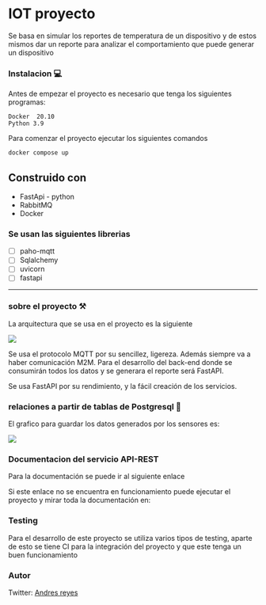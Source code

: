 # IOT proyecto

Se basa en simular los reportes de temperatura de un dispositivo y de estos mismos dar un reporte para analizar el comportamiento que puede generar un dispositivo

### Instalacion 💻

Antes de empezar el proyecto es necesario que tenga los siguientes programas:
```
Docker  20.10
Python 3.9
```

Para comenzar el proyecto ejecutar los siguientes comandos
``` bash
docker compose up
```

## Construido con

- FastApi - python
- RabbitMQ
- Docker

### Se usan las siguientes librerias

- [ ] paho-mqtt
- [ ] Sqlalchemy
- [ ] uvicorn
- [ ] fastapi

---
### sobre el proyecto ⚒
La arquitectura que se usa en el proyecto es la siguiente

![](https://i.imgur.com/Jq4uxR4.png)

Se usa el protocolo MQTT por su sencillez, ligereza. Además siempre va a haber comunicación M2M. Para el desarrollo del back-end donde se consumirán todos los datos y se generara el reporte será FastAPI.

Se usa FastAPI por su rendimiento, y la fácil creación de los servicios.

### relaciones a partir de tablas de Postgresql 🧾
El grafico para guardar los datos generados por los sensores es:

![](https://i.imgur.com/aKNNFi9.png)


### Documentacion del servicio API-REST
Para la documentación se puede ir al siguiente enlace

Si este enlace no se encuentra en funcionamiento puede ejecutar el proyecto y mirar toda la documentación en:


### Testing
Para el desarrollo de este proyecto se utiliza varios tipos de testing, aparte de esto se tiene CI para la integración del proyecto y que este tenga un buen funcionamiento


### Autor

Twitter: [Andres reyes](https://twitter.com/andres_vanml)
